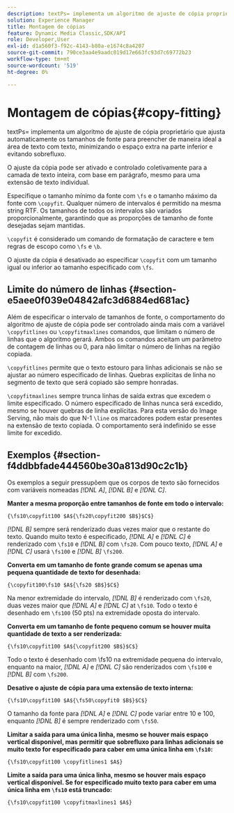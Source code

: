 ```yaml
---
description: textPs= implementa um algoritmo de ajuste de cópia proprietário que ajusta automaticamente os tamanhos de fonte para preencher de maneira ideal a área de texto com texto, minimizando o espaço extra na parte inferior e evitando sobrefluxo.
solution: Experience Manager
title: Montagem de cópias
feature: Dynamic Media Classic,SDK/API
role: Developer,User
exl-id: d1a560f3-f92c-4143-b80a-e1674c8a4207
source-git-commit: 790ce3aa4e9aadc019d17e663fc93d7c69772b23
workflow-type: tm+mt
source-wordcount: '519'
ht-degree: 0%

---
```


# Montagem de cópias{#copy-fitting}

textPs= implementa um algoritmo de ajuste de cópia proprietário que ajusta automaticamente os tamanhos de fonte para preencher de maneira ideal a área de texto com texto, minimizando o espaço extra na parte inferior e evitando sobrefluxo.

O ajuste da cópia pode ser ativado e controlado coletivamente para a camada de texto inteira, com base em parágrafo, mesmo para uma extensão de texto individual.

Especifique o tamanho mínimo da fonte com `\fs` e o tamanho máximo da fonte com `\copyfit`. Qualquer número de intervalos é permitido na mesma string RTF. Os tamanhos de todos os intervalos são variados proporcionalmente, garantindo que as proporções de tamanho de fonte desejadas sejam mantidas.

`\copyfit` é considerado um comando de formatação de caractere e tem regras de escopo como `\fs` e `\b`.

O ajuste da cópia é desativado ao especificar `\copyfit` com um tamanho igual ou inferior ao tamanho especificado com `\fs`.

## Limite do número de linhas {#section-e5aee0f039e04842afc3d6884ed681ac}

Além de especificar o intervalo de tamanhos de fonte, o comportamento do algoritmo de ajuste de cópia pode ser controlado ainda mais com a variável `\copyfitlines` ou `\copyfitmaxlines` comandos, que limitam o número de linhas que o algoritmo gerará. Ambos os comandos aceitam um parâmetro de contagem de linhas ou 0, para não limitar o número de linhas na região copiada.

`\copyfitlines` permite que o texto estouro para linhas adicionais se não se ajustar ao número especificado de linhas. Quebras explícitas de linha no segmento de texto que será copiado são sempre honradas.

`\copyfitmaxlines` sempre trunca linhas de saída extras que excedem o limite especificado. O número especificado de linhas nunca será excedido, mesmo se houver quebras de linha explícitas. Para esta versão do Image Serving, não mais do que N-1 `\line` os marcadores podem estar presentes na extensão de texto copiada. O comportamento será indefinido se esse limite for excedido.

## Exemplos {#section-f4ddbbfade444560be30a813d90c2c1b}

Os exemplos a seguir pressupõem que os corpos de texto são fornecidos com variáveis nomeadas *[!DNL $A$]*, *[!DNL $B$]* e *[!DNL $C$]*.

**Manter a mesma proporção entre tamanhos de fonte em todo o intervalo:**

`{\fs10\copyfit100 $A${\fs20\copyfit200 $B$}$C$}`

*[!DNL $B$]* sempre será renderizado duas vezes maior que o restante do texto. Quando muito texto é especificado, *[!DNL $A$]* e *[!DNL $C$]* é renderizado com `\fs10` e *[!DNL $B$]* com `\fs20`. Com pouco texto, *[!DNL $A$]* e *[!DNL $C$]* usará `\fs100` e *[!DNL $B$]* `\fs200`.

**Converta em um tamanho de fonte grande comum se apenas uma pequena quantidade de texto for desenhada:**

`{\copyfit100\fs10 $A${\fs20 $B$}$C$}`

Na menor extremidade do intervalo, *[!DNL $B$]* é renderizado com `\fs20`, duas vezes maior que *[!DNL $A$]* e *[!DNL $C$]* at `\fs10`. Todo o texto é desenhado em `\fs100` (50 pts) na extremidade oposta do intervalo.

**Converta em um tamanho de fonte pequeno comum se houver muita quantidade de texto a ser renderizada:**

`{\fs10\copyfit100 $A${\copyfit200 $B$}$C$}`

Todo o texto é desenhado com \fs10 na extremidade pequena do intervalo, enquanto na maior, *[!DNL $A$]* e *[!DNL $C$]* são renderizados com `\fs100` e *[!DNL $B$]* com `\fs200`.

**Desative o ajuste de cópia para uma extensão de texto interna:**

`{\fs10\copyfit100 $A${\fs50\copyfit0 $B$}$C$}`

O tamanho da fonte para *[!DNL $A$]* e *[!DNL $C$]* pode variar entre 10 e 100, enquanto *[!DNL $B$]* é sempre renderizado com `\fs50`.

**Limitar a saída para uma única linha, mesmo se houver mais espaço vertical disponível, mas permitir que sobrefluxo para linhas adicionais se muito texto for especificado para caber em uma única linha em `\fs10`:**

`{\fs10\copyfit100 \copyfitlines1 $A$}`

**Limite a saída para uma única linha, mesmo se houver mais espaço vertical disponível. Se for especificado muito texto para caber em uma única linha em `\fs10` está truncado:**

`{\fs10\copyfit100 \copyfitmaxlines1 $A$}`
